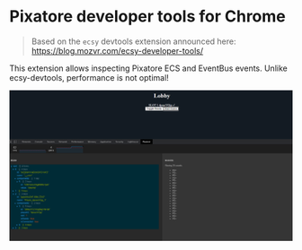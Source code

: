 # Pixatore developer tools for Chrome

> Based on the `ecsy` devtools extension announced here: https://blog.mozvr.com/ecsy-developer-tools/

This extension allows inspecting Pixatore ECS and EventBus events. Unlike ecsy-devtools, performance is not optimal!

![screenshot](https://raw.githubusercontent.com/will-hart/pixatore-devtools/stable/assets/readme/screenshot.png)
